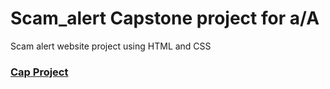 # Scam_alert Capstone project for a/A

Scam alert website project using HTML and CSS

### [Cap Project](https://amateurcrypt.github.io/Scam_alert/)
